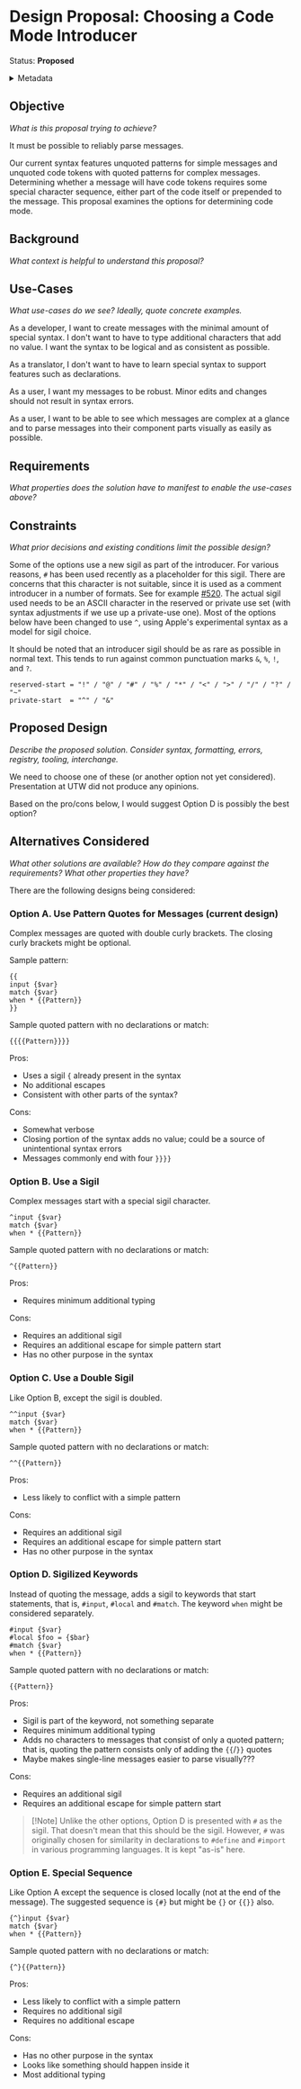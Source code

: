 # Design Proposal: Choosing a Code Mode Introducer

Status: **Proposed**

<details>
	<summary>Metadata</summary>
	<dl>
		<dt>Contributors</dt>
		<dd>@aphillips</dd>
		<dt>First proposed</dt>
		<dd>2023-11-10</dd>
		<dt>Pull Requests</dt>
		<dd>#000</dd>
	</dl>
</details>

## Objective

_What is this proposal trying to achieve?_

It must be possible to reliably parse messages.

Our current syntax features unquoted patterns for simple messages
and unquoted code tokens with quoted patterns for complex messages.
Determining whether a message will have code tokens requires some
special character sequence, either part of the code itself or
prepended to the message.
This proposal examines the options for determining code mode.

## Background

_What context is helpful to understand this proposal?_

## Use-Cases

_What use-cases do we see? Ideally, quote concrete examples._

As a developer, I want to create messages with the minimal amount of special syntax.
I don't want to have to type additional characters that add no value.
I want the syntax to be logical and as consistent as possible.

As a translator, I don't want to have to learn special syntax to support features such as declarations.

As a user, I want my messages to be robust.
Minor edits and changes should not result in syntax errors.

As a user, I want to be able to see which messages are complex at a glance
and to parse messages into their component parts visually as easily as possible.

## Requirements

_What properties does the solution have to manifest to enable the use-cases above?_

## Constraints

_What prior decisions and existing conditions limit the possible design?_

Some of the options use a new sigil as part of the introducer.
For various reasons, `#` has been used recently as a placeholder for this sigil.
There are concerns that this character is not suitable, since it is used as a comment
introducer in a number of formats. 
See for example [#520](https://github.com/unicode-org/message-format-wg/issues/520).
The actual sigil used needs to be an ASCII character in the reserved or private use
set (with syntax adjustments if we use up a private-use one).
Most of the options below have been changed to use `^`, using 
Apple's experimental syntax as a model for sigil choice.

It should be noted that an introducer sigil should be as rare as possible in normal text.
This tends to run against common punctuation marks `&`, `%`, `!`, and `?`.

```abnf
reserved-start = "!" / "@" / "#" / "%" / "*" / "<" / ">" / "/" / "?" / "~"
private-start  = "^" / "&"
```

## Proposed Design

_Describe the proposed solution. Consider syntax, formatting, errors, registry, tooling, interchange._

We need to choose one of these (or another option not yet considered).
Presentation at UTW did not produce any opinions.

Based on the pro/cons below, I would suggest Option D is possibly the best option?

## Alternatives Considered

_What other solutions are available?_
_How do they compare against the requirements?_
_What other properties they have?_

There are the following designs being considered:

### Option A. Use Pattern Quotes for Messages (current design)

Complex messages are quoted with double curly brackets.
The closing curly brackets might be optional.

Sample pattern:
```
{{
input {$var}
match {$var}
when * {{Pattern}}
}}
```
Sample quoted pattern with no declarations or match:
```
{{{{Pattern}}}}
```

Pros:
- Uses a sigil `{` already present in the syntax
- No additional escapes
- Consistent with other parts of the syntax?

Cons:
- Somewhat verbose
- Closing portion of the syntax adds no value;
  could be a source of unintentional syntax errors
- Messages commonly end with four `}}}}`

### Option B. Use a Sigil

Complex messages start with a special sigil character.

```
^input {$var}
match {$var}
when * {{Pattern}}
```
Sample quoted pattern with no declarations or match:
```
^{{Pattern}}
```

Pros:
- Requires minimum additional typing

Cons:
- Requires an additional sigil
- Requires an additional escape for simple pattern start
- Has no other purpose in the syntax

### Option C. Use a Double Sigil

Like Option B, except the sigil is doubled.

```
^^input {$var}
match {$var}
when * {{Pattern}}
```
Sample quoted pattern with no declarations or match:
```
^^{{Pattern}}
```

Pros:
- Less likely to conflict with a simple pattern

Cons:
- Requires an additional sigil
- Requires an additional escape for simple pattern start
- Has no other purpose in the syntax

### Option D. Sigilized Keywords

Instead of quoting the message, adds a sigil to keywords that
start statements, that is, `#input`, `#local` and `#match`.
The keyword `when` might be considered separately.

```
#input {$var}
#local $foo = {$bar}
#match {$var}
when * {{Pattern}}
```
Sample quoted pattern with no declarations or match:
```
{{Pattern}}
```

Pros:
- Sigil is part of the keyword, not something separate
- Requires minimum additional typing
- Adds no characters to messages that consist of only a quoted pattern;
  that is, quoting the pattern consists only of adding the `{{`/`}}` quotes
- Maybe makes single-line messages easier to parse visually???

Cons:
- Requires an additional sigil
- Requires an additional escape for simple pattern start

> [!Note] Unlike the other options, Option D is presented with `#` as the sigil.
> That doesn't mean that this should be the sigil.
> However, `#` was originally chosen for similarity in declarations to `#define` and `#import`
> in various programming languages.
> It is kept "as-is" here.

### Option E. Special Sequence

Like Option A except the sequence is closed locally (not at the end of the message).
The suggested sequence is `{#}` but might be `{}` or `{{}}` also.

```
{^}input {$var}
match {$var}
when * {{Pattern}}
```
Sample quoted pattern with no declarations or match:
```
{^}{{Pattern}}
```

Pros:
- Less likely to conflict with a simple pattern
- Requires no additional sigil
- Requires no additional escape

Cons:
- Has no other purpose in the syntax
- Looks like something should happen inside it
- Most additional typing
  
